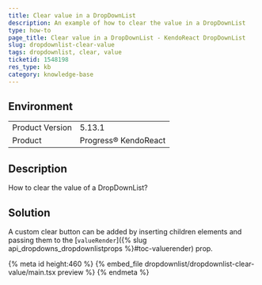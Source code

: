 ```yaml
---
title: Clear value in a DropDownList
description: An example of how to clear the value in a DropDownList
type: how-to
page_title: Clear value in a DropDownList - KendoReact DropDownList
slug: dropdownlist-clear-value
tags: dropdownlist, clear, value
ticketid: 1548198
res_type: kb
category: knowledge-base
---
```


## Environment

<table>
    <tbody>
	    <tr>
	    	<td>Product Version</td>
	    	<td>5.13.1</td>
	    </tr>
	    <tr>
	    	<td>Product</td>
	    	<td>Progress® KendoReact</td>
	    </tr>
    </tbody>
</table>


## Description

How to clear the value of a DropDownList?

## Solution

A custom clear button can be added by inserting children elements and passing them to the [`valueRender`]({% slug api_dropdowns_dropdownlistprops %}#toc-valuerender) prop.


{% meta id height:460 %}
{% embed_file dropdownlist/dropdownlist-clear-value/main.tsx preview %}
{% endmeta %}
